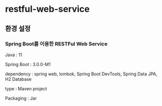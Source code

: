 # restful-web-service

## 환경 설정

### Spring Boot를 이용한 RESTFul Web Service

Java : 11


Spring Boot : 3.0.0-M1

dependency : spring web, lombok, Spring Boot DevTools, Spring Data JPA, H2 Database

type : Maven project

Packaging : Jar
